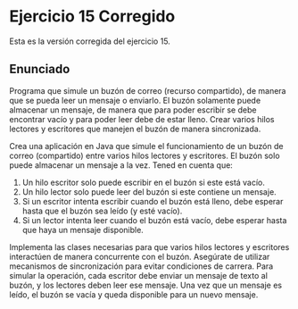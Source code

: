 #  Ejercicio 15 Corregido

Esta es la versión corregida del ejercicio 15.

## Enunciado

Programa que simule un buzón de correo (recurso compartido), de manera que se pueda leer un mensaje o enviarlo. El buzón solamente puede almacenar un mensaje, de manera que para poder escribir se debe encontrar vacío y para poder leer debe de estar lleno. Crear varios hilos lectores y escritores que manejen el buzón de manera sincronizada.

Crea una aplicación en Java que simule el funcionamiento de un buzón de correo (compartido) entre varios hilos lectores y escritores. El buzón solo puede almacenar un mensaje a la vez. Tened en cuenta que:

1. Un hilo escritor solo puede escribir en el buzón si este está vacío.
2. Un hilo lector solo puede leer del buzón si este contiene un mensaje.
3. Si un escritor intenta escribir cuando el buzón está lleno, debe esperar hasta que el buzón sea leído (y esté vacío).
4. Si un lector intenta leer cuando el buzón está vacío, debe esperar hasta que haya un mensaje disponible.

Implementa las clases necesarias para que varios hilos lectores y escritores interactúen de manera concurrente con el buzón. Asegúrate de utilizar mecanismos de sincronización para evitar condiciones de carrera. Para simular la operación, cada escritor debe enviar un mensaje de texto al buzón, y los lectores deben leer ese mensaje. Una vez que un mensaje es leído, el buzón se vacía y queda disponible para un nuevo mensaje.